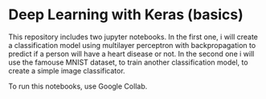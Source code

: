 # Deep Learning with Keras (basics)

This repository includes two jupyter notebooks. In the first one, i will create a classification model using multilayer perceptron with backpropagation to predict
if a person will have a heart disease or not. In the second one i will use the famouse MNIST dataset, to train another classification model, to create a simple
image classificator.

To run this notebooks, use Google Collab.

